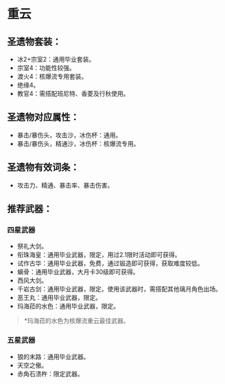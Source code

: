 # 重云

## 圣遗物套装：
- 冰2+宗室2：通用毕业套装。
- 宗室4：功能性较强。
- 渡火4：核爆流专用套装。
- 绝缘4。
- 教官4：需搭配班尼特、香菱及行秋使用。

## 圣遗物对应属性：
- 暴击/暴伤头，攻击沙，冰伤杯：通用。
- 暴击/暴伤头，精通沙，冰伤杯：核爆流专用。

## 圣遗物有效词条：
- 攻击力、精通、暴击率、暴击伤害。

## 推荐武器：
### 四星武器
- 祭礼大剑。
- 衔珠海皇：通用毕业武器，限定，用过2.1限时活动即可获得。
- 试作古华：通用毕业武器，免费，通过锻造即可获得，获取难度较低。
- 螭骨：通用毕业武器，大月卡30级即可获得。
- 西风大剑。
- 千岩古剑：通用毕业武器，限定。使用该武器时，需搭配其他璃月角色出场。
- 恶王丸：通用毕业武器，限定。
- 玛海菈的水色：通用毕业武器，限定。

> \*玛海菈的水色为核爆流重云最佳武器。


### 五星武器
- 狼的末路：通用毕业武器。
- 天空之傲。
- 赤角石溃杵：限定武器。

